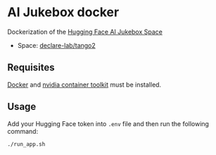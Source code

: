 # AI Jukebox docker

Dockerization of the [Hugging Face AI Jukebox Space](https://huggingface.co/spaces/enzostvs/ai-jukebox)

 * Space: [declare-lab/tango2](https://huggingface.co/spaces/enzostvs/ai-jukebox)

## Requisites

[Docker](https://docs.docker.com/desktop/) and [nvidia container toolkit](https://docs.nvidia.com/datacenter/cloud-native/container-toolkit/latest/install-guide.html) must be installed.

## Usage

Add your Hugging Face token into `.env` file and then run the following command:

```bash
./run_app.sh
```
